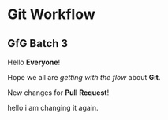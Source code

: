# Git Workflow

## GfG Batch 3

Hello **Everyone**!

Hope we all are *getting with the flow* about **Git**.

New changes for **Pull Request**!

hello i am changing it again.
